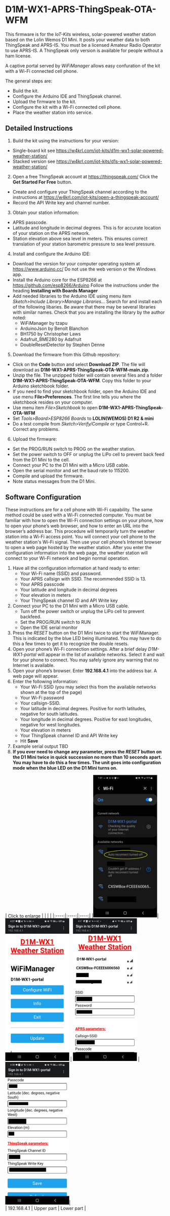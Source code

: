 # D1M-WX1-APRS-ThingSpeak-OTA-WFM

This firmware is for the *IoT-Kits* wireless, solar-powered weather station based on the Lolin Wemos D1 Mini. It posts your weather data to both ThingSpeak and APRS-IS. You must be a licensed Amateur Radio Operator to use APRS-IS. A ThingSpeak only version is available for people without a ham license.

A captive portal served by *WiFiManager* allows easy confuration of the kit with a Wi-Fi connected cell phone. 

The general steps are:
- Build the kit.
- Configure the Arduino IDE and ThingSpeak channel.
- Upload the firmware to the kit.
- Configure the kit with a Wi-Fi connected cell phone.
- Place the weather station into service.

## Detailed Instructions
1. Build the kit using the instructions for your version:
 - Single-board kit see https://w4krl.com/iot-kits/d1m-wx1-solar-powered-weather-station/
 - Stacked version see https://w4krl.com/iot-kits/d1s-wx1-solar-powered-weather-station/
2. Open a free ThingSpeak account at https://thingspeak.com/ Click the **Get Started For Free** button.
- Create and configure your ThingSpeak channel according to the instructions at https://w4krl.com/iot-kits/open-a-thingspeak-account/
- Record the API Write key and channel number.
3. Obtain your station information:
- APRS passcode.
- Latitude and longitude in decimal degrees. This is for accurate location of your station on the APRS network.
- Station elevation above sea level in meters. This ensures correct translation of your station barometric pressure to sea level pressure.
4. Install and configure the Arduino IDE:
- Download the version for your computer operating system at https://www.arduino.cc/ Do not use the web version or the Windows app.
- Install the Arduino core for the ESP8266 at https://github.com/esp8266/Arduino Follow the instructions under the heading **Installing with Boards Manager**
- Add needed libraries to the Arduino IDE using menu item *Sketch>Include Library>Manage Libraries...* Search for and install each of the following libaries. Be aware that there may be several libraries with similar names. Check that you are installing the library by the author noted:
  - WiFiManager by tzapu
  - ArduinoJson by Benoît Blanchon
  - BH1750 by Christopher Laws
  - Adafruit_BME280 by Adafruit
  - DoubleResetDetector by Stephen Denne
5. Download the firmware from this Github repository:
- Click on the **Code** button and select **Download ZIP**. The file will download as **D1M-WX1-APRS-ThingSpeak-OTA-WFM-main.zip**. 
- Unzip the file. The unzipped folder will contain several files and a folder **D1M-WX1-APRS-ThingSpeak-OTA-WFM**. Copy this folder to your Arduino sketchbook folder.
- If you need to find your sketchbook folder, open the Arduino IDE and use menu **File>Preferences**. The first line tells you where the sketchbook resides on your computer.
- Use menu item *File>Sketchbook* to open **D1M-WX1-APRS-ThingSpeak-OTA-WFM**
- Set *Tools>Board>ESP8266 Boards* to **LOLIN(WEMOS) D1 R2 & mini**
- Do a test compile from *Sketch>Verify/Compile* or type Control+R. Correct any problems.
6. Upload the firmware:
  - Set the PROG/RUN switch to PROG on the weather station. 
  - Set the power switch to OFF or unplug the LiPo cell to prevent back feed from the D1 Mini to the cell. 
  - Connect your PC to the D1 Mini with a Micro USB cable.
  - Open the serial monitor and set the baud rate to 115200.
  - Compile and upload the firmware.
  - Note status messages from the D1 Mini.

## Software Configuration
These instructions are for a cell phone with Wi-Fi capability. The same method could be used with a Wi-Fi connected computer. 
You must be familiar with how to open the Wi-Fi connection settings on your phone, how to open your phone’s web browser, and how to enter an URL into the browser’s address bar.
This procedure will temporarily turn the weather station into a Wi-Fi access point. You will connect your cell phone to the weather station's Wi-Fi signal. Then use your cell phone’s Internet browser to open a web page hosted by the weather station. After you enter the configuration information into the web page, the weather station will connect to your Wi-Fi network and begin normal operation.  

1.	Have all the configuration information at hand ready to enter:  
    *	Your Wi-Fi name (SSID) and password.
    *	Your APRS callsign with SSID. The recommended SSID is 13.
    *	Your APRS passcode
    *	Your latitude and longitude in decimal degrees
    *	Your elevation in meters
    *	Your ThingSpeak channel ID and API Write key
2.	Connect your PC to the D1 Mini with a Micro USB cable.
    * Turn off the power switch or unplug the LiPo cell to prevent backfeed.
    * Set the PROG/RUN switch to RUN
    * Open the IDE serial monitor
3. Press the *RESET* button on the D1 Mini twice to start the WiFiManager. This is indicated by the blue LED being illuminated. You may have to do this a few times to get it to recognize the double resets.
4.	Open your phone’s Wi-Fi connection settings. After a brief delay *D1M-WX1-portal* will appear in the list of available networks. Select it and wait for your phone to connect. You may safely ignore any warning that no Internet is available.
5.	Open your phone’s browser. Enter **192.168.4.1** into the address bar. A web page will appear.
6.	Enter the following information:  
    * Your Wi-Fi SSID (you may select this from the available networks shown at the top of the page)
    *	Your Wi-Fi password
    *	Your callsign-SSID. 
    * Your latitude in decimal degrees. Positive for north latitudes, negative for south latitudes.
    *	Your longitude in decimal degrees. Positive for east longitudes, negative for west longitudes.
    *	Your elevation in meters
    *	Your ThingSpeak channel ID and API Write key
    *	Hit **Save**
6. Example serial output TBD
7.	**If you ever need to change any parameter, press the *RESET* button on the D1 Mini twice in quick succession no more than 10 seconds apart. You may have to do this a few times. The unit goes into configuration mode when the blue LED on the D1 Mini turns on.**

| Click to enlarge  |  |  |  |
|:----:|:----:|:----:|
|<img src="/images/AvailableNetworks.jpg" width="40%"/>|<img src="/images/CaptivePortalLogin.jpg" width="40%"/> | <img src="/images/CaptivePortalTopjpg.jpg" width="40%"/> | <img src="/images/CaptivePortalLower.jpg" width="40%"/>|  
| 192.168.4.1 | Upper part | Lower part |
